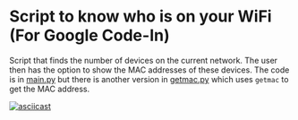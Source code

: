 # Script to know who is on your WiFi (For Google Code-In)

Script that finds the number of devices on the current network. The user then has the option to show the MAC addresses of these devices. The code is in [main.py](./main.py) but there is another version in [getmac.py](./getmac.py) which uses `getmac` to get the MAC address.

[![asciicast](https://asciinema.org/a/293860.svg)](https://asciinema.org/a/293860)